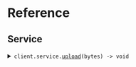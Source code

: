 # Reference

## Service

<details><summary><code>client.service.<a href="/src/api/resources/service/client/Client.ts">upload</a>(bytes) -> void</code></summary>
<dl>
<dd>

#### 🔌 Usage

<dl>
<dd>

<dl>
<dd>

```typescript
await client.service.upload(fs.createReadStream("/path/to/your/file"));
```

</dd>
</dl>
</dd>
</dl>

#### ⚙️ Parameters

<dl>
<dd>

<dl>
<dd>

**bytes:** `File | fs.ReadStream | Blob`

</dd>
</dl>

<dl>
<dd>

**requestOptions:** `Service.RequestOptions`

</dd>
</dl>
</dd>
</dl>

</dd>
</dl>
</details>
